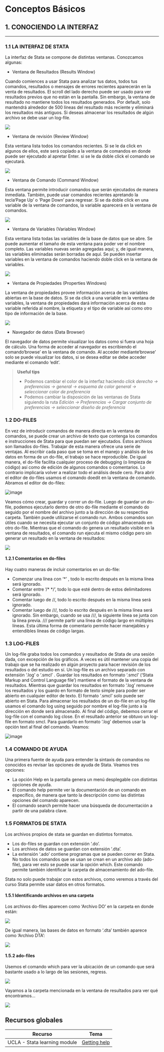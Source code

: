 # Conceptos Básicos

## 1.  CONOCIENDO LA INTERFAZ
---------------------------------

### 1.1 LA INTERFAZ DE STATA
La interfaz de Stata se compone de distintas ventanas. Conozcamos algunas:

- Ventana de Resultados (Results Window)

Cuando comiences a usar Stata para analizar tus datos, todos tus comandos, resultados o mensajes de errores recientes aparecerán en la venta de resultados. El scroll del lado derecho puede ser usado para ver resultados previos que no están en la pantalla. Sin embargo, la ventana de resultado no mantiene todos los resultados generados. Por default, solo mantendrá alrededor de 500 líneas del resultado más reciente y eliminará los resultados más antiguos. Si deseas almacenar los resultados de algún archivo se debe usar un log-file.

![](https://scontent.flim30-1.fna.fbcdn.net/v/t39.30808-6/332693406_525178159685712_6235588744939016269_n.jpg?_nc_cat=103&ccb=1-7&_nc_sid=730e14&_nc_ohc=XrbIQkyZFPcAX_uEzKP&_nc_ht=scontent.flim30-1.fna&oh=00_AfDMoT9TGSm4YI0KRQDVn0lcuwOQb_IMLoeWfq5kHtKrnQ&oe=64027337)

- Ventana de revisión (Review Window)

Esta ventana lista todos los comandos recientes. Si se le da click en algunos de ellos, este será copiado a la ventana de comandos en donde puede ser ejecutado al apretar Enter. si se le da doble click el comando se ejecutará.

![](https://scontent.flim30-1.fna.fbcdn.net/v/t39.30808-6/332692577_522577966581770_9012004805686213097_n.jpg?_nc_cat=102&ccb=1-7&_nc_sid=730e14&_nc_ohc=I_Gmd8AVGu8AX8ZcCjF&_nc_ht=scontent.flim30-1.fna&oh=00_AfCA8nIG4oyyVYJThwcGmyB8qEIABY2oIpkHt-V2ZSJIXg&oe=64027275)

- Ventana de Comando (Command Window)

Esta ventana permite introducir comandos que serán ejecutados de manera inmediata. También, puede usar comandos recientes apretando la tecla‘Page Up’ o ‘Page Down’ para regresar. Si se da doble click en una variable de la ventana de comandos, la variable aparecerá en la ventana de comandos.

![](https://scontent.flim30-1.fna.fbcdn.net/v/t39.30808-6/332698462_723906356148996_6009008919160350347_n.jpg?_nc_cat=104&ccb=1-7&_nc_sid=730e14&_nc_ohc=rYjgZCt5xqkAX_PiVSG&_nc_ht=scontent.flim30-1.fna&oh=00_AfDNrKznIJ8tzkkmy3C8ej_EjkLnHF3x_RHT96NwgT7ZyQ&oe=64014E4E)

- Ventana de Variables (Variables Window)

Esta ventana lista todas las variables de la base de datos que se abre. Se puede aumentar el tamaño de esta ventana para poder ver el nombre completo. Las variables nuevas serán agregadas aquí; y, de igual manera, las variables eliminadas serán borradas de aquí. Se pueden insertar variables en la ventana de comandos haciendo doble click en la ventana de variables.

![](https://scontent.flim30-1.fna.fbcdn.net/v/t39.30808-6/332369027_1409662043111978_4655858338339026326_n.jpg?_nc_cat=108&ccb=1-7&_nc_sid=730e14&_nc_ohc=Nsnq3uy85dEAX8CptGn&_nc_ht=scontent.flim30-1.fna&oh=00_AfDWpYS4crp28GF9Lii9Pljyl8viG_ZkrBZaRz0P1HuF8w&oe=6401A350)

- Ventana de Propiedades (Properties Windows)

La ventana de propiedades provee información acerca de las variables abiertas en la base de datos. Si se da click a una variable en la ventana de variables, la ventana de propiedades dará información acerca de esta variable referida al nombre, la etiqueta y el tipo de variable así como otro tipo de información de la base.

![](https://scontent.flim30-1.fna.fbcdn.net/v/t39.30808-6/332767163_1392696701499010_6201887571599521328_n.jpg?_nc_cat=106&ccb=1-7&_nc_sid=730e14&_nc_ohc=Pn2fhXmJeIkAX8TKDvO&_nc_ht=scontent.flim30-1.fna&oh=00_AfCEYnj1H3Riole9KKXngMHwgtP2lhuinimzVC_qEx5CFQ&oe=64026027)

- Navegador de datos (Data Browser)

El navegador de datos permite visualizar los datos como si fuera una hoja de cálculo. Una forma de acceder al navegador es escribiendo el  comando‘browse’ en la ventana de comando. Al acceder mediante‘browse’ solo se puede visualizar los datos, si se desea editar se debe acceder mediante el comando ‘edit’.

> **Useful tips**
>
> * Podemos cambiar el color de la interfaz haciendo   *click derecho  → preferencias → general → esquema de color general → seleccionar color de preferencia*
>* Podemos cambiar la disposición de las ventanas de Stata siguiendo la ruta *Edición → Preferencias → Cargar conjunto de preferencias → seleccionar diseño de preferencia*


### 1.2 DO-FILES
En vez de introducir comandos de manera directa en la ventana de comandos, se puede crear un archivo de texto que contenga los comandos e instrucciones de Stata para que puedan ser ejecutados. Estos archivos son llamados do-files.
Trabajar de esta manera ofrece una serie de ventajas. Al escribir cada paso que se toma en el manejo y análisis de los datos en forma de un do-file, el trabajo se hace reproducible. De igual manera, el do-file facilita cualquier proceso de debugging (o limpieza de código) así como de edición de algunos comandos o comentarios. Lo contrario implicaría volver a realizar todo el análisis desde cero.
Para abrir el editor de do-files usamos el comando doedit en la ventana de comando. Abramos el editor de do-files:

![image](https://user-images.githubusercontent.com/106888200/221929452-04507ab4-e664-464b-b4a2-f089ec4a09e3.png)


Veamos cómo crear, guardar y correr un do-file. Luego de guardar un do-file, podemos ejecutarlo dentro de otro do-file mediante el comando do seguido por el nombre del archivo junto a la dirección de su respectiva carpeta. También puede utilizarse el comando run. Ambos comandos son útiles cuando se necesita ejecutar un conjunto de código almacenado en otro do-file. Mientras que el comando do genera un resultado visible en la ventana de resultados, el comando run ejecuta el mismo código pero sin generar un resultado en la ventana de resultados:

![](https://scontent.flim30-1.fna.fbcdn.net/v/t39.30808-6/332722888_2153198504864844_8650008287896213015_n.jpg?_nc_cat=106&ccb=1-7&_nc_sid=730e14&_nc_ohc=LTwggXf8D2gAX8BMZY0&_nc_ht=scontent.flim30-1.fna&oh=00_AfDm7AR898XQjCtT_pv9SqOhge5OubHD1-jTBFEAWn_ABw&oe=640254E1)

#### 1.2.1 Comentarios en do-files

Hay cuatro maneras de incluir comentarios en un do-file:

- Comenzar una línea con ‘*’ , todo lo escrito después en la misma línea será ignorado.
- Comentar entre ‘/* */’, todo lo que esté dentro de estos delimitadores será ignorado.
- Comentar luego de //, todo lo escrito después en la misma línea será ignorado.
- Comentar luego de ///, todo lo escrito después en la misma línea será ignorado. Sin embargo, cuando se usa ///, la siguiente línea se junta con la línea previa. /// permite partir una línea de código largo en múltiples líneas.
Esta última forma de comentario permite hacer manejables y entendibles líneas de código largas.


### 1.3 LOG-FILES
Un log-file graba todos los comandos y resultados de Stata de una sesión dada, con excepción de los gráficos. A veces es útil mantener una copia del trabajo que se ha realizado en algún proyecto para hacer revisión de los resultados o del estudio en sí.
Un log-file es un archivo separado con extensión ‘.log’ o ‘.smcl’ . Guardar los resultados en formato ‘.smcl’ (‘Stata Markup and Control Language file’) mantiene el formato de la ventana de resultados. Mientras que guardar los resultados en formato ‘.log’ remueve los resultados y los guardo en formato de texto simple para poder ser abierto en cualquier editor de texto. El formato ‘.smcl’ solo puede ser abierto en Stata.
Para almacenar los resultados de un do-file en un log-file usamos el comando log using seguido por nombre el log-file junto a la dirección en donde será almacenado. Al final del código, debemos cerrar el log-file con el comando log close. En el resultado anterior se obtuvo un log-file en formato smcl. Para guardarlo en formato ‘.log’ debemos usar la opción text al final del comando. Veamos:

![image](https://user-images.githubusercontent.com/106888200/221932322-4049b49a-bc94-47d6-ae3d-16098267b023.png)


### 1.4 COMANDO DE AYUDA

Una primera fuente de ayuda para entender la sintaxis de comandos no conocidos es revisar las opciones de ayuda de Stata. Veamos tres opciones:
- La opción Help en la pantalla genera un menú desplegable con distintas opciones de ayuda.
- El comando help permite ver la documentación de un comando en específico, de manera que tanto la descripción como las distintas opciones del comando aparecen.
- El comando search permite hacer una búsqueda de documentación a partir de una palabra clave.

### 1.5 FORMATOS DE STATA

Los archivos propios de stata se guardan en distintos formatos.
- Los do-files se guardan con extensión ‘.do’.
- Los archivos de datos se guardan con extensión ‘.dta’.
- La extensión ‘.ado’ contiene programas que se pueden correr en Stata. No todos los comandos que se usan se crean en un archivo ado (ado-file), para ver esto se puede usar la opción which. Este comando permite también identificar la carpeta de almacenamiento del ado-file.

Stata no solo puede trabajar con estos archivos, como veremos a través del curso Stata permite usar datos en otros formatos.

#### 1.5.1 Identificando archivos en una carpeta

Los archivos do-files aparecen como ‘Archivo DO’ en la carpeta en donde están:

![](https://scontent.flim30-1.fna.fbcdn.net/v/t39.30808-6/332697564_1616124225569506_1152811903583549797_n.jpg?_nc_cat=103&ccb=1-7&_nc_sid=730e14&_nc_ohc=zGb_njbryGYAX_8VfJE&tn=Xc4MjXoFM9qCnvxH&_nc_ht=scontent.flim30-1.fna&oh=00_AfAHdcgA4lOm_BL-3VcaFxffX_ofG-LzkFpCVplOxXeHKQ&oe=6401DA22)

De igual manera, las bases de datos en formato ‘.dta’ también aparece como ‘Archivo DTA’:

![](https://scontent.flim30-1.fna.fbcdn.net/v/t39.30808-6/332708694_908026323579445_6557128882366745187_n.jpg?_nc_cat=111&ccb=1-7&_nc_sid=730e14&_nc_ohc=Oqp_6nQK0mwAX8NfbqI&_nc_ht=scontent.flim30-1.fna&oh=00_AfBAHNeXFCmajAbApABx4waYiwh4nI-OVKI-WIi8HrW1Pg&oe=6401BBB6)

#### 1.5.2 ado-files

Usemos el comando which para ver la ubicación de un comando que será bastante usado a lo largo de las sesiones, regress.

![](https://scontent.flim30-1.fna.fbcdn.net/v/t39.30808-6/332650712_416603100681221_4311065076686853140_n.jpg?_nc_cat=106&ccb=1-7&_nc_sid=730e14&_nc_ohc=S51cG9DBcXgAX_0rBbF&_nc_ht=scontent.flim30-1.fna&oh=00_AfAzePqXcqSpX6bQ-sSoEdJrJq2FlbLIOn_RWvoeNVNwLg&oe=6401325A)

Vayamos a la carpeta mencionada en la ventana de resultados para ver qué encontramos...

![](https://scontent.flim30-1.fna.fbcdn.net/v/t39.30808-6/332137886_590039022672510_509606951407755381_n.jpg?_nc_cat=100&ccb=1-7&_nc_sid=730e14&_nc_ohc=OIN94W63hCEAX9JKEIU&_nc_ht=scontent.flim30-1.fna&oh=00_AfBDGCJAFo0PcueRDAT0tsO1S6VIZFnEI-Z37sRG9qEpbA&oe=6402EFC8)

## Recursos globales
| Recurso  | Tema |
| ------------- |:-------------:|
| UCLA - Stata learning module    |  [Getting help](https://stats.oarc.ucla.edu/stata/modules/getting-help-using-stata/ "Getting help")    |
